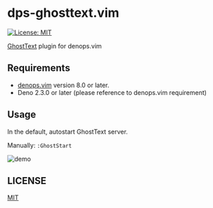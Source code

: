 # dps-ghosttext.vim

[![License: MIT](https://img.shields.io/badge/License-MIT-blue.svg)](https://opensource.org/licenses/MIT)

[GhostText](https://ghosttext.fregante.com) plugin for denops.vim

## Requirements

- [denops.vim](https://github.com/vim-denops/denops.vim) version 8.0 or later.
- Deno 2.3.0 or later (please reference to denops.vim requirement)

## Usage

In the default, autostart GhostText server.

Manually: `:GhostStart`

![demo](https://user-images.githubusercontent.com/47162587/132152385-019b7788-acbf-40a7-b8a9-91f7a48a7cdd.gif)

## LICENSE

[MIT](./LICENSE)
